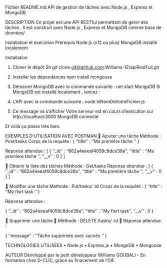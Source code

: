 Fichier README.md
API de gestion de tâches avec Node.js , Express et MongoDB

DESCRIPTION
Ce projet est une API RESTful permettant de gérer des tâches .  Il est construit avec Node.js , Express et MongoDB comme base de données/

Installation et exécution
  Prérequis
Node.js (v12 ou plus)
MongoDB installé localement

Installation
1.	Cloner le dépôt
Sh
git clone git@github.com:Williams-12/apiRestFull.git

2.	Installer les dépendances
npm install mongoose

3.	Démarrer MongoDB avec la commande suivante :
net start MongoDB
Si MongoDB est installé localement , lancez :

4.	L’API avec la commande suivante :
node leNomDeVotreFichier.js

5.	Ce message va s’afficher
Votre serveur est en cours d’exécution sur http://localhost:3000
MongoDB connecté

Et voilà ça passe très bien.

EXEMPLES D’UTILISATION AVEC POSTMAN
	Ajouter une tâche 
Méthode : Post/tasks
Corps de la requête :
{
‘’title’’ : ‘’Ma première tâche ‘’
}

Réponse attendue :
[
   {
‘’_id’’ : ‘’662a4eeeaf4059c8dce39a’’,
‘’title’’ : ‘’Ma première tâche ‘’,
‘’__v’’ : 0
  }
]

	Obtenir la liste des tâches 
Méthode : Get/tasks
Réponse attendue :
[
   {
‘’_id’’ : ‘’662a4eeeaf4059c8dce39a’’,
‘’title’’ : ‘’Ma première tâche ‘’,
‘’__v’’ : 0
  }
]

	Modifier une tâche 
Méthode : Put/tasks/ :id
Corps de la requête :
{
‘’title’’ : ‘’My fisrt task ‘’
}

Réponse attendue :

   {
‘’_id’’ : ‘’662a4eeeaf4059c8dce39a’’,
‘’title’’ : ‘’My fisrt  task‘’,
‘’__v’’ : 0
  }


	Supprimer une tâche 
	Méthode : DELETE /tasks/ :id
	Réponse attendue :

   {
‘’message’’ : ‘’Tâche supprimée avec succès ‘’
  }





TECHNOLOGIES UTILISÉES 
•	Node.js
•	Express.js
•	MongoDB
•	Mongoose




AUTEUR
Développé par le petit développeur Williams GOUBALI – En formation chez D-CLIC, grâce au finacement de l’OIF.
